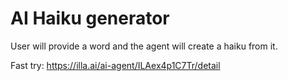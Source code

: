 # AI Haiku generator
User will provide a word and the agent will create a haiku from it.

Fast try: https://illa.ai/ai-agent/ILAex4p1C7Tr/detail

